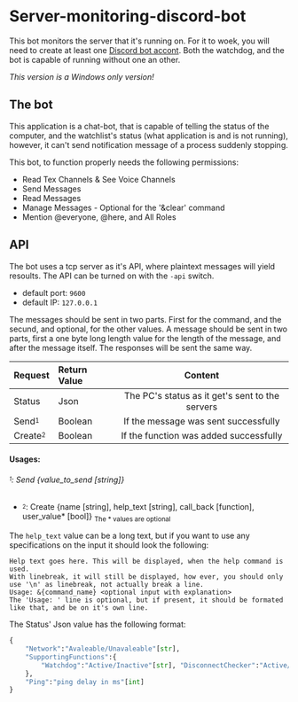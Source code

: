# Server-monitoring-discord-bot

This bot monitors the server that it's running on.
For it to woek, you will need to create at least one [Discord bot accont](https://discordapp.com/developers/applications/).
Both the watchdog, and the bot is capable of running without one an other.

*This version is a Windows only version!*

## The bot

This application is a chat-bot, that is capable of telling the status of the computer, and the watchlist's status (what application is and is not running), however, it can't send notification message of a process suddenly stopping.

This bot, to function properly needs the following permissions:

* Read Tex Channels & See Voice Channels
* Send Messages
* Read Messages
* Manage Messages - Optional for the '&clear' command
* Mention @everyone, @here, and All Roles

## API

The bot uses a tcp server as it's API, where plaintext messages will yield resoults. 
The API can be turned on with the `-api` switch.
 -  default port: `9600`
 -  default IP: `127.0.0.1`

The messages should be sent in two parts. First for the command, and the secund, and optional, for the other values. A message should be sent in two parts, first a one byte long length value for the length of the message, and after the message itself. The responses will be sent the same way.

|Request                       |Return Value  |Content                                        |
|:-----------------------------|:-------------|:---------------------------------------------:|
|Status                        |Json          |The PC's status as it get's sent to the servers|
|Send<sup><sub>1</sub></sup>   |Boolean       |If the message was sent successfully           |
|Create<sup><sub>2</sub></sup> |Boolean       |If the function was added successfully         |

#### Usages:
###### <sup><sub>1</sub></sup>: Send {value_to_send [string]}
 -  <sup><sub>2</sub></sup>: Create {name [string], help_text [string], call_back [function], user_value* [bool]}
<sub>The * values are optional</sub>

The `help_text` value can be a long text, but if you want to use any specifications on the input it should look the following:

```
Help text goes here. This will be displayed, when the help command is used.
With linebreak, it will still be displayed, how ever, you should only use '\n' as linebreak, not actually break a line.
Usage: &{command_name} <optional input with explanation>
The 'Usage: ' line is optional, but if present, it should be formated like that, and be on it's own line.
```

The Status' Json value has the following format:

```python
{
    "Network":"Avaleable/Unavaleable"[str],
    "SupportingFunctions":{
        "Watchdog":"Active/Inactive"[str], "DisconnectChecker":"Active/Inactive"[str]
    },
    "Ping":"ping delay in ms"[int]
}
```